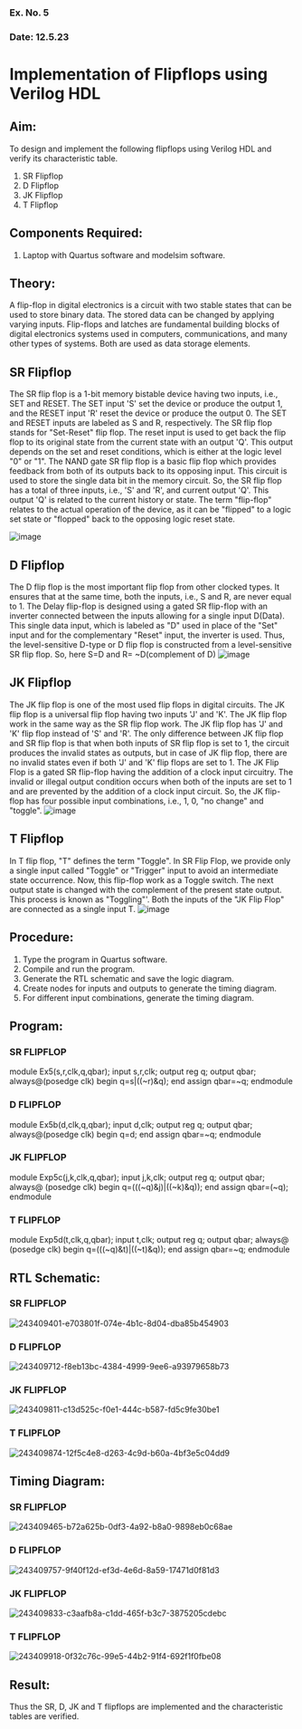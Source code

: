 ### Ex. No. 5
### Date: 12.5.23
# Implementation of Flipflops using Verilog HDL
## Aim:
To design and implement the following flipflops using Verilog HDL and verify its characteristic table.
1.	SR Flipflop
2.	D Flipflop
3.	JK Flipflop
4.	T Flipflop
## Components Required:
1.	Laptop with Quartus software and modelsim software.
## Theory:
A flip-flop in digital electronics is a circuit with two stable states that can be used to store binary data. The stored data can be changed by applying varying inputs. Flip-flops and latches are fundamental building blocks of digital electronics systems used in computers, communications, and many other types of systems. Both are used as data storage elements.
## SR Flipflop
The SR flip flop is a 1-bit memory bistable device having two inputs, i.e., SET and RESET. The SET input 'S' set the device or produce the output 1, and the RESET input 'R' reset the device or produce the output 0. The SET and RESET inputs are labeled as S and R, respectively.
The SR flip flop stands for "Set-Reset" flip flop. The reset input is used to get back the flip flop to its original state from the current state with an output 'Q'. This output depends on the set and reset conditions, which is either at the logic level "0" or "1".
The NAND gate SR flip flop is a basic flip flop which provides feedback from both of its outputs back to its opposing input. This circuit is used to store the single data bit in the memory circuit. So, the SR flip flop has a total of three inputs, i.e., 'S' and 'R', and current output 'Q'. This output 'Q' is related to the current history or state. The term "flip-flop" relates to the actual operation of the device, as it can be "flipped" to a logic set state or "flopped" back to the opposing logic reset state.

![image](https://github.com/rvinifa/Flipflops/assets/133735746/725727f1-85ef-4b56-8fb5-5fd470d8d207)
 

## D Flipflop
The D flip flop is the most important flip flop from other clocked types. It ensures that at the same time, both the inputs, i.e., S and R, are never equal to 1. The Delay flip-flop is designed using a gated SR flip-flop with an inverter connected between the inputs allowing for a single input D(Data).
This single data input, which is labeled as "D" used in place of the "Set" input and for the complementary "Reset" input, the inverter is used. Thus, the level-sensitive D-type or D flip flop is constructed from a level-sensitive SR flip flop.
So, here S=D and R= ~D(complement of D)
![image](https://github.com/rvinifa/Flipflops/assets/133735746/c9c8383d-6f6d-48c6-b35b-2a2fa28178ed)
 
## JK Flipflop
The JK flip flop is one of the most used flip flops in digital circuits. The JK flip flop is a universal flip flop having two inputs 'J' and 'K'. The JK flip flop work in the same way as the SR flip flop work. The JK flip flop has 'J' and 'K' flip flop instead of 'S' and 'R'. The only difference between JK flip flop and SR flip flop is that when both inputs of SR flip flop is set to 1, the circuit produces the invalid states as outputs, but in case of JK flip flop, there are no invalid states even if both 'J' and 'K' flip flops are set to 1. The JK Flip Flop is a gated SR flip-flop having the addition of a clock input circuitry. The invalid or illegal output condition occurs when both of the inputs are set to 1 and are prevented by the addition of a clock input circuit. So, the JK flip-flop has four possible input combinations, i.e., 1, 0, "no change" and "toggle". 
 ![image](https://github.com/rvinifa/Flipflops/assets/133735746/ad5d7905-7ed9-4ddb-ba91-4e284fc151d6)


## T Flipflop
In T flip flop, "T" defines the term "Toggle". In SR Flip Flop, we provide only a single input called "Toggle" or "Trigger" input to avoid an intermediate state occurrence. Now, this flip-flop work as a Toggle switch. The next output state is changed with the complement of the present state output. This process is known as "Toggling"'. Both the inputs of the "JK Flip Flop" are connected as a single input T.
 ![image](https://github.com/rvinifa/Flipflops/assets/133735746/d8ebd20c-4a91-4496-bd67-2239ab1a0798)

## Procedure:
1.	Type the program in Quartus software.
2.	Compile and run the program.
3.	Generate the RTL schematic and save the logic diagram.
4.	Create nodes for inputs and outputs to generate the timing diagram.
5.	For different input combinations, generate the timing diagram.


## Program:
### SR FLIPFLOP
module Ex5(s,r,clk,q,qbar);
input s,r,clk;
output reg q;
output qbar;
always@(posedge clk)
begin
	q=s|((~r)&q);
end
assign qbar=~q;
endmodule

### D FLIPFLOP
module Ex5b(d,clk,q,qbar);
input d,clk;
output reg q;
output qbar;
always@(posedge clk)
begin
  q=d;
end
assign qbar=~q;
endmodule  

### JK FLIPFLOP
module Exp5c(j,k,clk,q,qbar);
input j,k,clk;
output reg q;
output qbar;
always@ (posedge clk)
begin 
  q=(((~q)&j)|((~k)&q));
end
assign qbar=(~q);
endmodule  

### T FLIPFLOP
module Exp5d(t,clk,q,qbar);
input t,clk;
output reg q;
output qbar;
always@ (posedge clk)
begin 
 q=(((~q)&t)|((~t)&q));
end
assign qbar=~q;
endmodule

## RTL Schematic:
### SR FLIPFLOP
![243409401-e703801f-074e-4b1c-8d04-dba85b454903](https://github.com/NaveenSivamalai/Flipflops/assets/123792574/5181fcc8-d6e0-4b25-b85e-330532464107)


### D FLIPFLOP
![243409712-f8eb13bc-4384-4999-9ee6-a93979658b73](https://github.com/NaveenSivamalai/Flipflops/assets/123792574/965d73ab-44a1-4636-9cd5-5e7f9f198c40)

### JK FLIPFLOP
![243409811-c13d525c-f0e1-444c-b587-fd5c9fe30be1](https://github.com/NaveenSivamalai/Flipflops/assets/123792574/5d196ae4-f54e-4803-aab4-2cf73506358b)

### T FLIPFLOP
![243409874-12f5c4e8-d263-4c9d-b60a-4bf3e5c04dd9](https://github.com/NaveenSivamalai/Flipflops/assets/123792574/6dadf5aa-3fcc-460f-aef9-00c30b222275)


## Timing Diagram:
### SR FLIPFLOP
![243409465-b72a625b-0df3-4a92-b8a0-9898eb0c68ae](https://github.com/NaveenSivamalai/Flipflops/assets/123792574/d6c04de7-72bb-4703-b95f-5d309cdb4f05)

### D FLIPFLOP
![243409757-9f40f12d-ef3d-4e6d-8a59-17471d0f81d3](https://github.com/NaveenSivamalai/Flipflops/assets/123792574/ea947233-4c70-4539-97b5-c68989752fae)

### JK FLIPFLOP
![243409833-c3aafb8a-c1dd-465f-b3c7-3875205cdebc](https://github.com/NaveenSivamalai/Flipflops/assets/123792574/ff2b6d13-e92a-4431-b877-900620626e17)

### T FLIPFLOP
![243409918-0f32c76c-99e5-44b2-91f4-692f1f0fbe08](https://github.com/NaveenSivamalai/Flipflops/assets/123792574/af03050a-dfae-4110-8541-ffccd01f51b8)

## Result:
Thus the SR, D, JK and T flipflops are implemented and the characteristic tables are verified.

